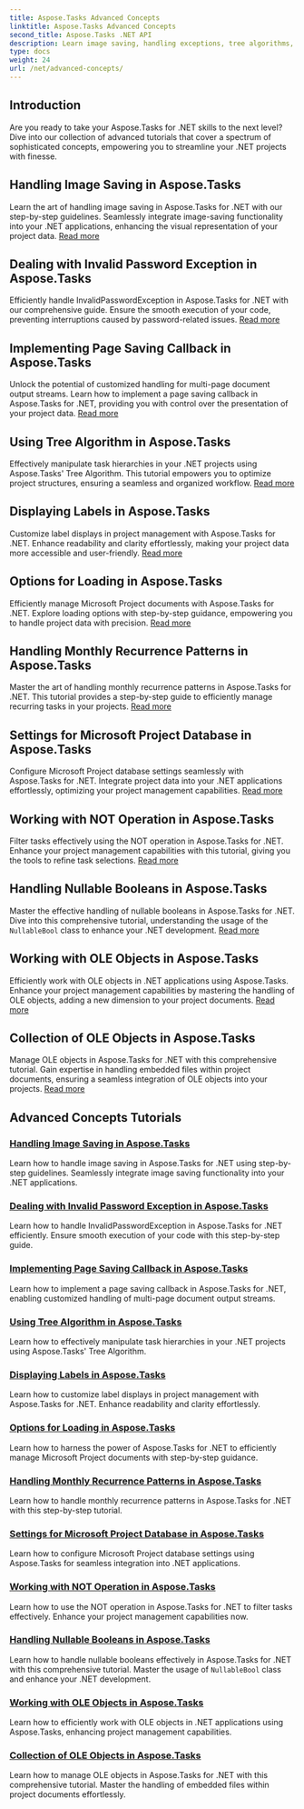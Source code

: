 ```yaml
---
title: Aspose.Tasks Advanced Concepts
linktitle: Aspose.Tasks Advanced Concepts
second_title: Aspose.Tasks .NET API
description: Learn image saving, handling exceptions, tree algorithms, label displays, loading options, and more. Master advanced concepts in Aspose.Tasks for .NET
type: docs
weight: 24
url: /net/advanced-concepts/
---
```


## Introduction

Are you ready to take your Aspose.Tasks for .NET skills to the next level? Dive into our collection of advanced tutorials that cover a spectrum of sophisticated concepts, empowering you to streamline your .NET projects with finesse.

## Handling Image Saving in Aspose.Tasks

Learn the art of handling image saving in Aspose.Tasks for .NET with our step-by-step guidelines. Seamlessly integrate image-saving functionality into your .NET applications, enhancing the visual representation of your project data. [Read more](./image-saving/)

## Dealing with Invalid Password Exception in Aspose.Tasks

Efficiently handle InvalidPasswordException in Aspose.Tasks for .NET with our comprehensive guide. Ensure the smooth execution of your code, preventing interruptions caused by password-related issues. [Read more](./invalid-password-exception/)

## Implementing Page Saving Callback in Aspose.Tasks

Unlock the potential of customized handling for multi-page document output streams. Learn how to implement a page saving callback in Aspose.Tasks for .NET, providing you with control over the presentation of your project data. [Read more](./page-saving-callback/)

## Using Tree Algorithm in Aspose.Tasks

Effectively manipulate task hierarchies in your .NET projects using Aspose.Tasks' Tree Algorithm. This tutorial empowers you to optimize project structures, ensuring a seamless and organized workflow. [Read more](./tree-algorithm/)

## Displaying Labels in Aspose.Tasks

Customize label displays in project management with Aspose.Tasks for .NET. Enhance readability and clarity effortlessly, making your project data more accessible and user-friendly. [Read more](./label-display/)

## Options for Loading in Aspose.Tasks

Efficiently manage Microsoft Project documents with Aspose.Tasks for .NET. Explore loading options with step-by-step guidance, empowering you to handle project data with precision. [Read more](./loading-options/)

## Handling Monthly Recurrence Patterns in Aspose.Tasks

Master the art of handling monthly recurrence patterns in Aspose.Tasks for .NET. This tutorial provides a step-by-step guide to efficiently manage recurring tasks in your projects. [Read more](./monthly-recurrence-patterns/)

## Settings for Microsoft Project Database in Aspose.Tasks

Configure Microsoft Project database settings seamlessly with Aspose.Tasks for .NET. Integrate project data into your .NET applications effortlessly, optimizing your project management capabilities. [Read more](./msp-database-settings/)

## Working with NOT Operation in Aspose.Tasks

Filter tasks effectively using the NOT operation in Aspose.Tasks for .NET. Enhance your project management capabilities with this tutorial, giving you the tools to refine task selections. [Read more](./not-operation/)

## Handling Nullable Booleans in Aspose.Tasks

Master the effective handling of nullable booleans in Aspose.Tasks for .NET. Dive into this comprehensive tutorial, understanding the usage of the `NullableBool` class to enhance your .NET development. [Read more](./nullable-booleans/)

## Working with OLE Objects in Aspose.Tasks

Efficiently work with OLE objects in .NET applications using Aspose.Tasks. Enhance your project management capabilities by mastering the handling of OLE objects, adding a new dimension to your project documents. [Read more](./ole-objects/)

## Collection of OLE Objects in Aspose.Tasks

Manage OLE objects in Aspose.Tasks for .NET with this comprehensive tutorial. Gain expertise in handling embedded files within project documents, ensuring a seamless integration of OLE objects into your projects. [Read more](./ole-object-collection/)
## Advanced Concepts Tutorials
### [Handling Image Saving in Aspose.Tasks](./image-saving/)
Learn how to handle image saving in Aspose.Tasks for .NET using step-by-step guidelines. Seamlessly integrate image saving functionality into your .NET applications.
### [Dealing with Invalid Password Exception in Aspose.Tasks](./invalid-password-exception/)
Learn how to handle InvalidPasswordException in Aspose.Tasks for .NET efficiently. Ensure smooth execution of your code with this step-by-step guide.
### [Implementing Page Saving Callback in Aspose.Tasks](./page-saving-callback/)
Learn how to implement a page saving callback in Aspose.Tasks for .NET, enabling customized handling of multi-page document output streams.
### [Using Tree Algorithm in Aspose.Tasks](./tree-algorithm/)
Learn how to effectively manipulate task hierarchies in your .NET projects using Aspose.Tasks' Tree Algorithm.
### [Displaying Labels in Aspose.Tasks](./label-display/)
Learn how to customize label displays in project management with Aspose.Tasks for .NET. Enhance readability and clarity effortlessly.
### [Options for Loading in Aspose.Tasks](./loading-options/)
Learn how to harness the power of Aspose.Tasks for .NET to efficiently manage Microsoft Project documents with step-by-step guidance.
### [Handling Monthly Recurrence Patterns in Aspose.Tasks](./monthly-recurrence-patterns/)
Learn how to handle monthly recurrence patterns in Aspose.Tasks for .NET with this step-by-step tutorial.
### [Settings for Microsoft Project Database in Aspose.Tasks](./msp-database-settings/)
Learn how to configure Microsoft Project database settings using Aspose.Tasks for seamless integration into .NET applications.
### [Working with NOT Operation in Aspose.Tasks](./not-operation/)
Learn how to use the NOT operation in Aspose.Tasks for .NET to filter tasks effectively. Enhance your project management capabilities now.
### [Handling Nullable Booleans in Aspose.Tasks](./nullable-booleans/)
Learn how to handle nullable booleans effectively in Aspose.Tasks for .NET with this comprehensive tutorial. Master the usage of `NullableBool` class and enhance your .NET development.
### [Working with OLE Objects in Aspose.Tasks](./ole-objects/)
Learn how to efficiently work with OLE objects in .NET applications using Aspose.Tasks, enhancing project management capabilities.
### [Collection of OLE Objects in Aspose.Tasks](./ole-object-collection/)
Learn how to manage OLE objects in Aspose.Tasks for .NET with this comprehensive tutorial. Master the handling of embedded files within project documents effortlessly.